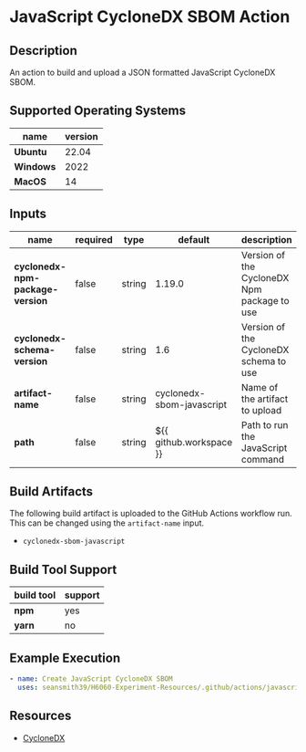 # JavaScript CycloneDX SBOM Action

## Description

An action to build and upload a JSON formatted JavaScript CycloneDX SBOM.

## Supported Operating Systems

| name        | version | 
|-------------|---------|
| **Ubuntu**  | 22.04   |
| **Windows** | 2022    |
| **MacOS**   | 14      |

## Inputs

| name                              | required | type   | default                   | description                                 |
|-----------------------------------|----------|--------|---------------------------|---------------------------------------------|
| **cyclonedx-npm-package-version** | false    | string | 1.19.0                    | Version of the CycloneDX Npm package to use |
| **cyclonedx-schema-version**      | false    | string | 1.6                       | Version of the CycloneDX schema to use      |
| **artifact-name**                 | false    | string | cyclonedx-sbom-javascript | Name of the artifact to upload              |
| **path**                          | false    | string | ${{ github.workspace }}   | Path to run the JavaScript command          |

## Build Artifacts

The following build artifact is uploaded to the GitHub Actions workflow run. This can be changed using the `artifact-name` input.
- `cyclonedx-sbom-javascript`

## Build Tool Support

| build tool | support | 
|------------|---------|
| **npm**    | yes     |
| **yarn**   | no      |

## Example Execution

```yaml
- name: Create JavaScript CycloneDX SBOM
  uses: seansmith39/H6060-Experiment-Resources/.github/actions/javascript/javascript-cyclonedx-sbom@main
```

## Resources

- [CycloneDX](https://cyclonedx.org/)
